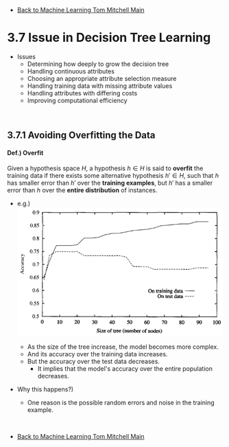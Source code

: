 * [Back to Machine Learning Tom Mitchell Main](../../main.md)

# 3.7 Issue in Decision Tree Learning
- Issues
  - Determining how deeply to grow the decision tree
  - Handling continuous attributes
  - Choosing an appropriate attribute selection measure
  - Handling training data with missing attribute values
  - Handling attributes with differing costs
  - Improving computational efficiency 

<br>

## 3.7.1 Avoiding Overfitting the Data
#### Def.) Overfit
Given a hypothesis space $H$, a hypothesis $h \in H$ is said to **overfit** the training data if there exists some alternative hypothesis $h' \in H$, such that $h$ has smaller error than $h'$ over the **training examples**, but $h'$ has a smaller error than $h$ over the **entire distribution** of instances.
- e.g.)   
  ![](images/001.png)
  - As the size of the tree increase, the model becomes more complex.
  - And its accuracy over the training data increases.
  - But the accuracy over the test data decreases.
    - It implies that the model's accuracy over the entire population decreases.
    
- Why this happens?)
  - One reason is the possible random errors and noise in the training example.




<br>

* [Back to Machine Learning Tom Mitchell Main](../../main.md)